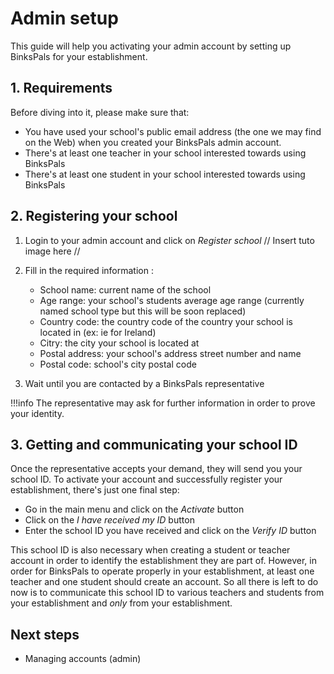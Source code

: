 # Admin setup

This guide will help you activating your admin account by setting up BinksPals for your establishment.

## 1. Requirements

Before diving into it, please make sure that:

- You have used your school's public email address (the one we may find on the Web) when you created your BinksPals admin account.
- There's at least one teacher in your school interested towards using BinksPals
- There's at least one student in your school interested towards using BinksPals

## 2. Registering your school

1. Login to your admin account and click on _Register school_ // Insert tuto image here //

2. Fill in the required information :
    - School name: current name of the school
    - Age range: your school's students average age range (currently named school type but this will be soon replaced)
    - Country code: the country code of the country your school is located in (ex: ie for Ireland)
    - Citry: the city your school is located at
    - Postal address: your school's address street number and name
    - Postal code: school's city postal code

3. Wait until you are contacted by a BinksPals representative

!!!info
    The representative may ask for further information in order to prove your identity.
    
## 3. Getting and communicating your school ID

Once the representative accepts your demand, they will send you your school ID. To activate your account and successfully register your establishment, there's just one final step:

- Go in the main menu and click on the _Activate_ button
- Click on the _I have received my ID_ button
- Enter the school ID you have received and click on the _Verify ID_ button

This school ID is also necessary when creating a student or teacher account in order to identify the establishment they are part of. However, in order for BinksPals to operate properly in your establishment, at least one teacher and one student should create an account. So all there is left to do now is to communicate this school ID to various teachers and students from your establishment and _only_ from your establishment.

## Next steps
- Managing accounts (admin)



